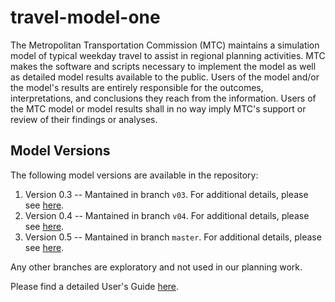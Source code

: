 # travel-model-one
The Metropolitan Transportation Commission (MTC) maintains a simulation model of typical weekday travel to assist in regional planning activities.  MTC makes the software and scripts necessary to implement the model as well as detailed model results available to the public.  Users of the model and/or the model's results are entirely responsible for the outcomes, interpretations, and conclusions they reach from the information.  Users of the MTC model or model results shall in no way imply MTC's support or review of their findings or analyses.

## Model Versions
The following model versions are available in the repository:

1. Version 0.3 -- Mantained in branch `v03`.  For additional details, please see [here](http://analytics.mtc.ca.gov/foswiki/Main/Development). 
2. Version 0.4 -- Mantained in branch `v04`.  For additional details, please see [here](http://analytics.mtc.ca.gov/foswiki/Main/Development).
3. Version 0.5 -- Mantained in branch `master`.  For additional details, please see [here](http://analytics.mtc.ca.gov/foswiki/Main/Development).

Any other branches are exploratory and not used in our planning work.      

Please find a detailed User's Guide [here](http://analytics.mtc.ca.gov/foswiki/Main/UsersGuide). 

